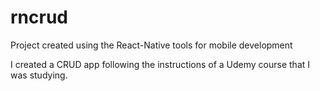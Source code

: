 # rncrud
Project created using the React-Native tools for mobile development

I created a CRUD app following the instructions of a Udemy course that I was studying.

